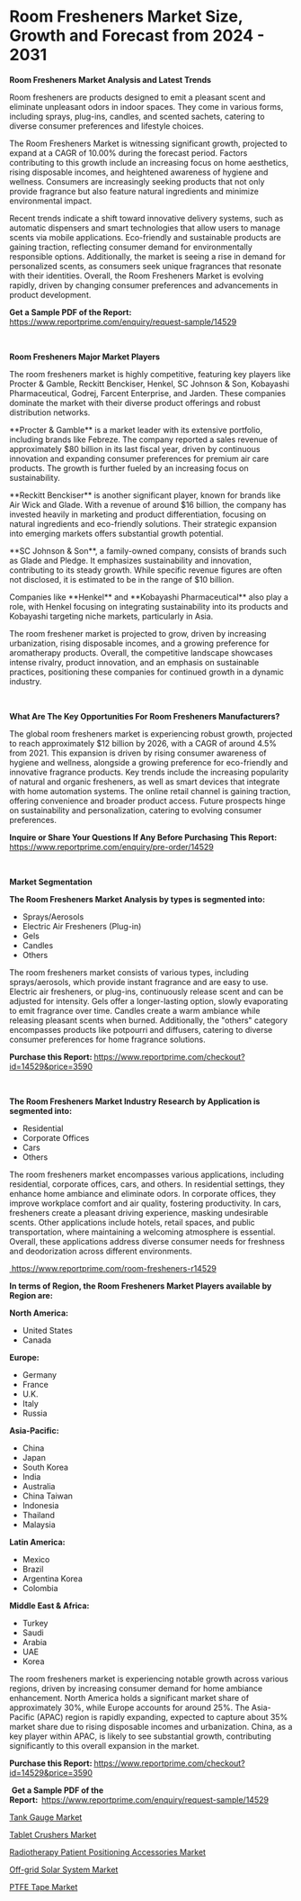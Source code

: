 <p><h1>Room Fresheners Market Size, Growth and Forecast from 2024 - 2031</h1></p><p><strong>Room Fresheners Market Analysis and Latest Trends</strong></p>
<p><p>Room fresheners are products designed to emit a pleasant scent and eliminate unpleasant odors in indoor spaces. They come in various forms, including sprays, plug-ins, candles, and scented sachets, catering to diverse consumer preferences and lifestyle choices.</p><p>The Room Fresheners Market is witnessing significant growth, projected to expand at a CAGR of 10.00% during the forecast period. Factors contributing to this growth include an increasing focus on home aesthetics, rising disposable incomes, and heightened awareness of hygiene and wellness. Consumers are increasingly seeking products that not only provide fragrance but also feature natural ingredients and minimize environmental impact.</p><p>Recent trends indicate a shift toward innovative delivery systems, such as automatic dispensers and smart technologies that allow users to manage scents via mobile applications. Eco-friendly and sustainable products are gaining traction, reflecting consumer demand for environmentally responsible options. Additionally, the market is seeing a rise in demand for personalized scents, as consumers seek unique fragrances that resonate with their identities. Overall, the Room Fresheners Market is evolving rapidly, driven by changing consumer preferences and advancements in product development.</p></p>
<p><strong>Get a Sample PDF of the Report:&nbsp;</strong> <a href="https://www.reportprime.com/enquiry/request-sample/14529?utm_campaign=1833&utm_medium=2&utm_source=Github&utm_content=ia&utm_term=29112024&utm_id=room-fresheners">https://www.reportprime.com/enquiry/request-sample/14529</a></p>
<p>&nbsp;</p>
<p><strong>Room Fresheners Major Market Players</strong></p>
<p><p>The room fresheners market is highly competitive, featuring key players like Procter & Gamble, Reckitt Benckiser, Henkel, SC Johnson & Son, Kobayashi Pharmaceutical, Godrej, Farcent Enterprise, and Jarden. These companies dominate the market with their diverse product offerings and robust distribution networks.</p><p>**Procter & Gamble** is a market leader with its extensive portfolio, including brands like Febreze. The company reported a sales revenue of approximately $80 billion in its last fiscal year, driven by continuous innovation and expanding consumer preferences for premium air care products. The growth is further fueled by an increasing focus on sustainability.</p><p>**Reckitt Benckiser** is another significant player, known for brands like Air Wick and Glade. With a revenue of around $16 billion, the company has invested heavily in marketing and product differentiation, focusing on natural ingredients and eco-friendly solutions. Their strategic expansion into emerging markets offers substantial growth potential.</p><p>**SC Johnson & Son**, a family-owned company, consists of brands such as Glade and Pledge. It emphasizes sustainability and innovation, contributing to its steady growth. While specific revenue figures are often not disclosed, it is estimated to be in the range of $10 billion.</p><p>Companies like **Henkel** and **Kobayashi Pharmaceutical** also play a role, with Henkel focusing on integrating sustainability into its products and Kobayashi targeting niche markets, particularly in Asia.</p><p>The room freshener market is projected to grow, driven by increasing urbanization, rising disposable incomes, and a growing preference for aromatherapy products. Overall, the competitive landscape showcases intense rivalry, product innovation, and an emphasis on sustainable practices, positioning these companies for continued growth in a dynamic industry.</p></p>
<p>&nbsp;</p>
<p><strong>What Are The Key Opportunities For Room Fresheners Manufacturers?</strong></p>
<p><p>The global room fresheners market is experiencing robust growth, projected to reach approximately $12 billion by 2026, with a CAGR of around 4.5% from 2021. This expansion is driven by rising consumer awareness of hygiene and wellness, alongside a growing preference for eco-friendly and innovative fragrance products. Key trends include the increasing popularity of natural and organic fresheners, as well as smart devices that integrate with home automation systems. The online retail channel is gaining traction, offering convenience and broader product access. Future prospects hinge on sustainability and personalization, catering to evolving consumer preferences.</p></p>
<p><strong>Inquire or Share Your Questions If Any Before Purchasing This Report:</strong> <a href="https://www.reportprime.com/enquiry/pre-order/14529?utm_campaign=1833&utm_medium=2&utm_source=Github&utm_content=ia&utm_term=29112024&utm_id=room-fresheners">https://www.reportprime.com/enquiry/pre-order/14529</a></p>
<p>&nbsp;</p>
<p><strong>Market Segmentation</strong></p>
<p><strong>The Room Fresheners Market Analysis by types is segmented into:</strong></p>
<p><ul><li>Sprays/Aerosols</li><li>Electric Air Fresheners (Plug-in)</li><li>Gels</li><li>Candles</li><li>Others</li></ul></p>
<p><p>The room fresheners market consists of various types, including sprays/aerosols, which provide instant fragrance and are easy to use. Electric air fresheners, or plug-ins, continuously release scent and can be adjusted for intensity. Gels offer a longer-lasting option, slowly evaporating to emit fragrance over time. Candles create a warm ambiance while releasing pleasant scents when burned. Additionally, the "others" category encompasses products like potpourri and diffusers, catering to diverse consumer preferences for home fragrance solutions.</p></p>
<p><strong>Purchase this Report:&nbsp;</strong><a href="https://www.reportprime.com/checkout?id=14529&price=3590&utm_campaign=1833&utm_medium=2&utm_source=Github&utm_content=ia&utm_term=29112024&utm_id=room-fresheners">https://www.reportprime.com/checkout?id=14529&price=3590</a></p>
<p>&nbsp;</p>
<p><strong>The Room Fresheners Market Industry Research by Application is segmented into:</strong></p>
<p><ul><li>Residential</li><li>Corporate Offices</li><li>Cars</li><li>Others</li></ul></p>
<p><p>The room fresheners market encompasses various applications, including residential, corporate offices, cars, and others. In residential settings, they enhance home ambiance and eliminate odors. In corporate offices, they improve workplace comfort and air quality, fostering productivity. In cars, fresheners create a pleasant driving experience, masking undesirable scents. Other applications include hotels, retail spaces, and public transportation, where maintaining a welcoming atmosphere is essential. Overall, these applications address diverse consumer needs for freshness and deodorization across different environments.</p></p>
<p><a href="https://www.reportprime.com/room-fresheners-r14529?utm_campaign=1833&utm_medium=2&utm_source=Github&utm_content=ia&utm_term=29112024&utm_id=room-fresheners">&nbsp;https://www.reportprime.com/room-fresheners-r14529</a></p>
<p><strong>In terms of Region, the Room Fresheners Market Players available by Region are:</strong></p>
<p>
    <p> <strong> North America: </strong>
        <ul>
            <li>United States</li>
            <li>Canada</li>
        </ul>
        </p> 
    <p> <strong> Europe: </strong>
        <ul>
            <li>Germany</li>
            <li>France</li>
            <li>U.K.</li>
            <li>Italy</li>
            <li>Russia</li>
        </ul>
        </p> 
    <p> <strong> Asia-Pacific: </strong>
        <ul>
            <li>China</li>
            <li>Japan</li>
            <li>South Korea</li>
            <li>India</li>
            <li>Australia</li>
            <li>China Taiwan</li>
            <li>Indonesia</li>
            <li>Thailand</li>
            <li>Malaysia</li>
        </ul>
        </p> 
    <p> <strong> Latin America: </strong>
        <ul>
            <li>Mexico</li>
            <li>Brazil</li>
            <li>Argentina Korea</li>
            <li>Colombia</li>
        </ul>
        </p> 
    <p> <strong> Middle East & Africa: </strong>
        <ul>
            <li>Turkey</li>
            <li>Saudi</li>
            <li>Arabia</li>
            <li>UAE</li>
            <li>Korea</li>
        </ul>
    </p>
    </p>
<p><p>The room fresheners market is experiencing notable growth across various regions, driven by increasing consumer demand for home ambiance enhancement. North America holds a significant market share of approximately 30%, while Europe accounts for around 25%. The Asia-Pacific (APAC) region is rapidly expanding, expected to capture about 35% market share due to rising disposable incomes and urbanization. China, as a key player within APAC, is likely to see substantial growth, contributing significantly to this overall expansion in the market.</p></p>
<p><strong>Purchase this Report: </strong><a href="https://www.reportprime.com/checkout?id=14529&price=3590&utm_campaign=1833&utm_medium=2&utm_source=Github&utm_content=ia&utm_term=29112024&utm_id=room-fresheners">https://www.reportprime.com/checkout?id=14529&price=3590</a></p>
<p>&nbsp;<strong>Get a Sample PDF of the Report:&nbsp;&nbsp;</strong><a href="https://www.reportprime.com/enquiry/request-sample/14529?utm_campaign=1833&utm_medium=2&utm_source=Github&utm_content=ia&utm_term=29112024&utm_id=room-fresheners">https://www.reportprime.com/enquiry/request-sample/14529</a></p>
<p><strong></strong></p>
<p><p><a href="https://www.linkedin.com/pulse/forecast-of149-cagr-study-tank-gauge-market-analysis-report-0lksc?utm_campaign=1833&utm_medium=2&utm_source=Github&utm_content=ia&utm_term=29112024&utm_id=room-fresheners">Tank Gauge Market</a></p><p><a href="https://www.linkedin.com/pulse/tablet-crushers-market-report-mines-projected-cagr-123-providing-lkdre?utm_campaign=1833&utm_medium=2&utm_source=Github&utm_content=ia&utm_term=29112024&utm_id=room-fresheners">Tablet Crushers Market</a></p><p><a href="https://github.com/FassouRP/Market-Research-Report-List-6/blob/main/radiotherapy-patient-positioning-accessories-market.md?utm_campaign=1833&utm_medium=2&utm_source=Github&utm_content=ia&utm_term=29112024&utm_id=room-fresheners">Radiotherapy Patient Positioning Accessories Market</a></p><p><a href="https://issuu.com/reportprime-2/docs/off-grid-solar-system-market-size-2030.pptx?utm_campaign=1833&utm_medium=2&utm_source=Github&utm_content=ia&utm_term=29112024&utm_id=room-fresheners">Off-grid Solar System Market</a></p><p><a href="https://issuu.com/reportprime-2/docs/ptfe-tape-market-size-2030.pptx?utm_campaign=1833&utm_medium=2&utm_source=Github&utm_content=ia&utm_term=29112024&utm_id=room-fresheners">PTFE Tape Market</a></p></p>